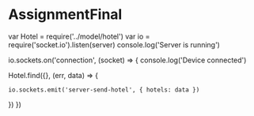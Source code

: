# AssignmentFinal

var Hotel = require('../model/hotel')
var io = require('socket.io').listen(server)
console.log('Server is running')

io.sockets.on('connection', (socket) => {
  console.log('Device connected')

  Hotel.find({}, (err, data) => {
   
    io.sockets.emit('server-send-hotel', { hotels: data })
  })
})

